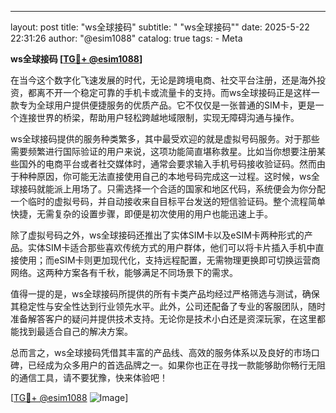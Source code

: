 
---
layout:     post
title:      "ws全球接码"
subtitle:   " \"ws全球接码\""
date:       2025-5-22 22:31:26
author:     "@esim1088"
catalog: true
tags:
    - Meta


**ws全球接码 [[TG💪+ @esim1088](https://t.me/s/esim1088)]**

在当今这个数字化飞速发展的时代，无论是跨境电商、社交平台注册，还是海外投资，都离不开一个稳定可靠的手机卡或流量卡的支持。而ws全球接码正是这样一款专为全球用户提供便捷服务的优质产品。它不仅仅是一张普通的SIM卡，更是一个连接世界的桥梁，帮助用户轻松跨越地域限制，实现无障碍沟通与操作。

ws全球接码提供的服务种类繁多，其中最受欢迎的就是虚拟号码服务。对于那些需要频繁进行国际验证的用户来说，这项功能简直堪称救星。比如当你想要注册某些国外的电商平台或者社交媒体时，通常会要求输入手机号码接收验证码。然而由于种种原因，你可能无法直接使用自己的本地号码完成这一过程。这时候，ws全球接码就能派上用场了。只需选择一个合适的国家和地区代码，系统便会为你分配一个临时的虚拟号码，并自动接收来自目标平台发送的短信验证码。整个流程简单快捷，无需复杂的设置步骤，即便是初次使用的用户也能迅速上手。

除了虚拟号码之外，ws全球接码还推出了实体SIM卡以及eSIM卡两种形式的产品。实体SIM卡适合那些喜欢传统方式的用户群体，他们可以将卡片插入手机中直接使用；而eSIM卡则更加现代化，支持远程配置，无需物理更换即可切换运营商网络。这两种方案各有千秋，能够满足不同场景下的需求。

值得一提的是，ws全球接码所提供的所有卡类产品均经过严格筛选与测试，确保其稳定性与安全性达到行业领先水平。此外，公司还配备了专业的客服团队，随时准备解答客户的疑问并提供技术支持。无论你是技术小白还是资深玩家，在这里都能找到最适合自己的解决方案。

总而言之，ws全球接码凭借其丰富的产品线、高效的服务体系以及良好的市场口碑，已经成为众多用户的首选品牌之一。如果你也正在寻找一款能够助你畅行无阻的通信工具，请不要犹豫，快来体验吧！

[[TG💪+ @esim1088](https://t.me/s/esim1088) ![Image](https://i.postimg.cc/4NQfJmqS/Snipaste-2025-05-13-00-14-12.png)]